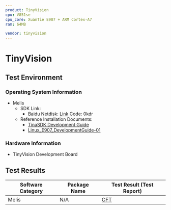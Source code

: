 ```yaml
---
product: TinyVision
cpu: V851se
cpu_core: XuanTie E907 + ARM Cortex-A7
ram: 64MB

vendor: tinyvision
---
```


# TinyVision

## Test Environment

### Operating System Information

- Melis
    - SDK Link:
        - Baidu Netdisk: [Link](https://pan.baidu.com/s/1oIqGjCCtvUe0_k_kgXkusw?pwd=0kdr) Code: 0kdr
    - Reference Installation Documents:
        - [TinaSDK Development Guide](https://dongshanpi.100ask.net/docs/TinyVision/part3/TinaSDK_DevelopmentGuide)
        - [Linux_E907_DevelopmentGuide-01](https://tina.100ask.net/SdkModule/Linux_E907_DevelopmentGuide-01/)

### Hardware Information

- TinyVision Development Board

## Test Results

| Software Category | Package Name | Test Result (Test Report) |
|-------------------|--------------|---------------------------|
| Melis             | N/A          | [CFT][Melis]              |

[Melis]: ./Melis/README.md
